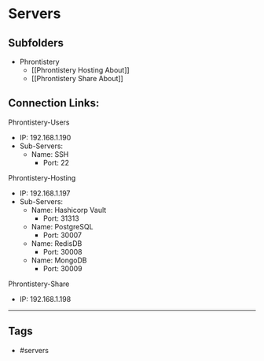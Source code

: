 # Servers

## Subfolders
- Phrontistery
	- [[Phrontistery Hosting About]]
	- [[Phrontistery Share About]]
## Connection Links:
Phrontistery-Users
- IP: 192.168.1.190
- Sub-Servers:
	- Name: SSH
		- Port: 22
  
Phrontistery-Hosting
- IP: 192.168.1.197
- Sub-Servers:
	- Name: Hashicorp Vault
		- Port: 31313
	- Name: PostgreSQL
		- Port: 30007
	- Name: RedisDB
		- Port: 30008
	- Name: MongoDB
		- Port: 30009
  
Phrontistery-Share
- IP: 192.168.1.198
  
-----
## Tags
- #servers
